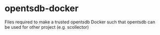 opentsdb-docker
===============

Files required to make a trusted opentsdb Docker such that opentsdb can be used for other project (e.g. scollector)
